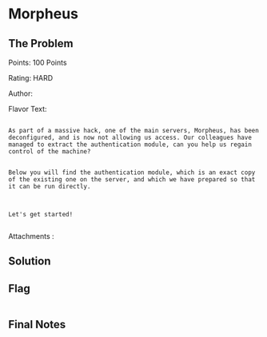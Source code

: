 # Morpheus


## The Problem

Points: 100 Points

Rating: HARD

Author:

Flavor Text:
```

As part of a massive hack, one of the main servers, Morpheus, has been deconfigured, and is now not allowing us access. Our colleagues have managed to extract the authentication module, can you help us regain control of the machine?


Below you will find the authentication module, which is an exact copy of the existing one on the server, and which we have prepared so that it can be run directly.



Let's get started!


```

Attachments : []()



## Solution

## Flag
```

```

## Final Notes
